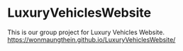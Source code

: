 # LuxuryVehiclesWebsite
This is our group project for Luxury Vehicles Website. 
https://wonmaungthein.github.io/LuxuryVehiclesWebsite/

